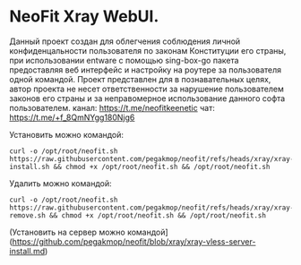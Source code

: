 # NeoFit Xray WebUI.
Данный проект создан для облегчения соблюдения личной конфиденцальности пользователя по законам Конституции его страны, при использовании entware с помощью sing-box-go пакета предоставляя веб интерфейс и настройку на роутере за пользователя одной командой. Проект представлен для в познавательных целях, автор проекта не несет ответственности за нарушение пользователем законов его страны и за неправомерное использование данного софта пользователем.
канал: https://t.me/neofitkeenetic
чат: https://t.me/+f_8QmNYgg180Njg6

Установить можно командой:
```
curl -o /opt/root/neofit.sh https://raw.githubusercontent.com/pegakmop/neofit/refs/heads/xray/xray-install.sh && chmod +x /opt/root/neofit.sh && /opt/root/neofit.sh
```
Удалить можно командой:
```
curl -o /opt/root/neofit.sh https://raw.githubusercontent.com/pegakmop/neofit/refs/heads/xray/xray-remove.sh && chmod +x /opt/root/neofit.sh && /opt/root/neofit.sh
```


(Установить на сервер можно командой](https://github.com/pegakmop/neofit/blob/xray/xray-vless-server-install.md)
